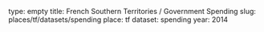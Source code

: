 type: empty
title: French Southern Territories / Government Spending
slug: places/tf/datasets/spending
place: tf
dataset: spending
year: 2014
